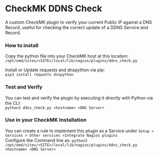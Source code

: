 # CheckMK DDNS Check
A custom CheckMK plugin to verify your current Public IP against a DNS Record, useful for checking the correct update of a DDNS Service and Record.

### How to install
Copy the python file into your CheckMK host at this location:  
`/opt/omd/sites/<SITE>/local/lib/nagios/plugins/ddns_check.py`  

Install or Update requests and dnspython via pip:  
`pip3 install requests dnspython`  

### Test and Verify
You can test and verify the plugin by executing it directly with Python via the CLI:  
`python3 ddns_check.py <hostname> <DNS Server>`

### Use in your CheckMK Installation
You can create a rule to implement this plugin as a Service under `Setup > Services > Other services >Integrate Nagios plugins`  
Configure the Command line as: `python3 /opt/omd/sites/<SITE>/local/lib/nagios/plugins/ddns_check.py <hostname> <DNS Server>`
